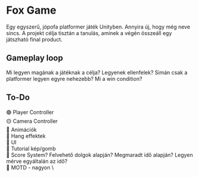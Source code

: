 # Fox Game

Egy egyszerű, jópofa platformer játék Unityben. Annyira új, hogy még neve sincs.
A projekt célja tisztán a tanulás, aminek a végén összeáll egy játszható final product.

## Gameplay loop
Mi legyen magának a játéknak a célja?
Legyenek ellenfelek? Simán csak a platformer legyen egyre nehezebb?
Mi a win condition?

## To-Do

🟢 Player Controller \
🟡 Camera Controller \
🔴 Animációk \
🔴 Hang effektek \
🔴 UI \
🔴 Tutorial kép/gomb \
🔴 Score System? Felvehető dolgok alapján? Megmaradt idő alapján? Legyen mérve egyáltalán az idő? \
🔴 MOTD - nagyon \
